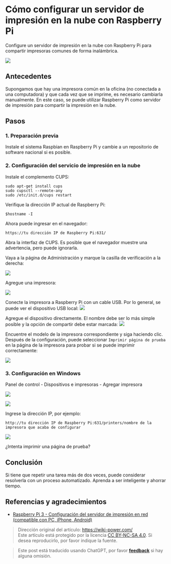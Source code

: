 # Cómo configurar un servidor de impresión en la nube con Raspberry Pi

Configure un servidor de impresión en la nube con Raspberry Pi para compartir impresoras comunes de forma inalámbrica.

![](https://img.wiki-power.com/d/wiki-media/img/IMG_20181222_155243.jpg)

## Antecedentes

Supongamos que hay una impresora común en la oficina (no conectada a una computadora) y que cada vez que se imprime, es necesario cambiarla manualmente. En este caso, se puede utilizar Raspberry Pi como servidor de impresión para compartir la impresión en la nube.

## Pasos

### 1. Preparación previa

Instale el sistema Raspbian en Raspberry Pi y cambie a un repositorio de software nacional si es posible.

### 2. Configuración del servicio de impresión en la nube

Instale el complemento CUPS:

```shell
sudo apt-get install cups
sudo cupsctl --remote-any
sudo /etc/init.d/cups restart
```

Verifique la dirección IP actual de Raspberry Pi:

```
$hostname -I
```

Ahora puede ingresar en el navegador:

```
https://tu dirección IP de Raspberry Pi:631/
```

Abra la interfaz de CUPS. Es posible que el navegador muestre una advertencia, pero puede ignorarla.

Vaya a la página de Administración y marque la casilla de verificación a la derecha:

![](https://img.wiki-power.com/d/wiki-media/img/SRnaG8Upe4QCw4A7__thumbnail.png)

Agregue una impresora:

![](https://img.wiki-power.com/d/wiki-media/img/2ha01tLqMK8dKPPw__thumbnail.png)

Conecte la impresora a Raspberry Pi con un cable USB. Por lo general, se puede ver el dispositivo USB local: ![](https://img.wiki-power.com/d/wiki-media/img/dOY25IVr55cf4qbg__thumbnail-1.png)

Agregue el dispositivo directamente. El nombre debe ser lo más simple posible y la opción de compartir debe estar marcada: ![](https://img.wiki-power.com/d/wiki-media/img/zY62367hBa0ZuwJV__thumbnail.png)

Encuentre el modelo de la impresora correspondiente y siga haciendo clic. Después de la configuración, puede seleccionar `Imprimir página de prueba` en la página de la impresora para probar si se puede imprimir correctamente:

![](https://img.wiki-power.com/d/wiki-media/img/9izhdEoI8cobbMjF__thumbnail.png)

### 3. Configuración en Windows

Panel de control - Dispositivos e impresoras - Agregar impresora

![](https://img.wiki-power.com/d/wiki-media/img/dk39pnMjcQYPBElC__thumbnail.png)

![](https://img.wiki-power.com/d/wiki-media/img/CRkgxClLaaYjdGPt__thumbnail.png)

Ingrese la dirección IP, por ejemplo:

```
http://tu dirección IP de Raspberry Pi:631/printers/nombre de la impresora que acaba de configurar
```

![](https://img.wiki-power.com/d/wiki-media/img/Z8sZTaxH5ZoGWyBK__thumbnail.png)

¿Intenta imprimir una página de prueba?

## Conclusión

Si tiene que repetir una tarea más de dos veces, puede considerar resolverla con un proceso automatizado. Aprenda a ser inteligente y ahorrar tiempo.

## Referencias y agradecimientos

- [Raspberry Pi 3 - Configuración del servidor de impresión en red (compatible con PC, iPhone, Android)](https://www.ncnynl.com/archives/201608/742.html)

> Dirección original del artículo: <https://wiki-power.com/>  
> Este artículo está protegido por la licencia [CC BY-NC-SA 4.0](https://creativecommons.org/licenses/by/4.0/deed.zh). Si desea reproducirlo, por favor indique la fuente.

> Este post está traducido usando ChatGPT, por favor [**feedback**](https://github.com/linyuxuanlin/Wiki_MkDocs/issues/new) si hay alguna omisión.
